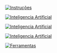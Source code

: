 [![Instruções](https://img.shields.io/badge/Back-red?style=for-the-badge)](../instructions.md)





[![Inteligencia Artificial](https://img.shields.io/badge/AI_Relume-cian?style=for-the-badge)](https://www.relume.io/)

[![Inteligencia Artificial](https://img.shields.io/badge/Artefactos-cyan?style=for-the-badge)](https://github.com/Catson28/Enployer-Management/blob/main/Pesquisar/UI_UX/artefactos.md)

[![Inteligencia Artificial](https://img.shields.io/badge/Sites-blue?style=for-the-badge)](https://github.com/Catson28/Enployer-Management/blob/main/Pesquisar/UI_UX/sites.md)

[![Ferramentas](https://img.shields.io/badge/Ferramentas-yellow?style=for-the-badge)](https://github.com/Catson28/Enployer-Management/blob/main/Pesquisar/UI_UX/ferramentas.md)

